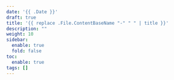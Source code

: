 ```yaml
---
date: '{{ .Date }}'
draft: true
title: '{{ replace .File.ContentBaseName "-" " " | title }}'
description: ""
weight: 10
sidebar:
  enable: true
  fold: false
toc:
  enable: true
tags: []
---
```


<!-- 
IMPORTANT: Do NOT add an H1 header (# Title) that duplicates the title in the front matter above.
The title from the front matter is automatically used as the page title.
Start your content directly or with an H2 (## Section Title) if needed.
-->
